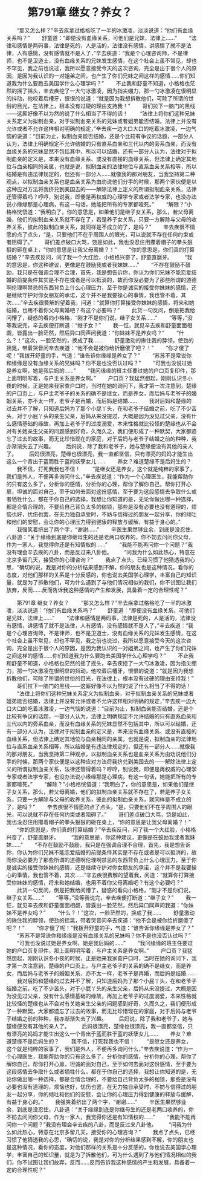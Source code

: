 # 　　第791章 继女？养女？
　　“那又怎么样？”辛去疾拿过格格吃了一半的冰激凌，淡淡说道：“他们有血缘关系吗？”
　　舒童道：“即便没有血缘关系，可他们是兄妹，法律上……”
　　“法律和感情是两码事，法律是死的，人是活的，法律没有感情，讲感情了就不是法律，人有感情，没有感情就不是人了，”辛去疾道：“我是个心理咨询师，不是律师，也不是卫道士，没有血缘关系的兄妹发生感情，在这个社会上虽不常见，却也不罕见，我之前也说过，我所以愿意接受今天的这次咨询，完全是出于很个人的原因，是因为我认识的一对姐弟之间，也产生了你们兄妹之间这样的感情……你们知道我为什么要跑去美国学什么心理学吗？”
　　不止我和舒童不知道，小格格也茫然的摇了摇头，辛去疾挖了一大勺冰激凌，因为指尖绷力，那一勺冰激凌在很明显的抖动，他咬着后槽牙，恨恨的说道：“就是因为我想拆散他们，可除了所谓的世俗的目光，在法律上，根本没有过硬的理由支持我！”
　　哥们拉下一脑门的黑线——这厮好像不以为然的说了什么相当了不得的话！
　　“法律上将你们这种兄妹关系定义为拟制血亲，对于拟制血亲关系的兄妹或者姐弟能否结婚，法律上并没有允许或者不允许这样相对明确的规定，”辛去疾一边大口大口的吃着冰激凌，一边气恼的说道：“目前为止，拟制血亲能否结婚，还是个比较有争议的话题，一部分人认为，法律上明确规定不允许结婚的只有直系血亲和三代以内的旁系血亲，而没有血缘关系的兄妹显然不包括其中，所以可以结婚，还有一部分人认为，法律对于拟制血亲的定义是，本来没有血缘关系、或没有直接的血缘关系，但法律上确定其地位与血亲相同的亲属，也就是说，拟制血亲的法律地位与直系血亲关系相等，所以结婚是有违法律规定的，但还有一部分人……就像我的那对朋友，当我坚持第二种观点，以拟制血亲关系也是血亲关系为由劝说他们分手的时候，那两个家伙便是以这种应对方法将我挤兑到美国去的——解除法律上定义的所谓拟制血亲关系，法律还管得着吗？哼哼，别说我，即便是再权威的心理学专家或者法学专家，也没办法说小缘缘那是心理病，有这一句话，她能把所有的专家都噎死。”
　　“解除？”小格格恍悟道：“我明白了，你的意思是，如果他们是继子女关系，那么，若父母离婚，他们的拟制血亲关系就不存在了，若是养子女关系，只要一方解除与父母的收养关系，彼此的拟制血亲关系，就同样是不成立的了，是吗？”
　　辛去疾很不情愿的点了点头，“是，只要他们不在乎周围人的眼光，可以说就不存在任何约束或者阻碍了。”
　　哥们差点破口大骂，饶是如此，我也没忍住用攥着帽子的拳头狠狠的砸在桌上，“你的意思是让我父母离婚？！”
　　“你的意思是，你们真的打算结婚？”辛去疾反问，问了我一个大红脸，小格格兴奋了，舒童直磨牙。
　　“我的意思是，你这种建议，更像是在鼓励我或者我妹妹……”
　　“不存在鼓励不鼓励，我只是在强调合理不合理，首先，我是想告诉你，你认为你们兄妹不能恋爱结婚的前提条件其实是不存在或者是可以抵消的，故而你没必要为了那些所谓的道德啊伦理啊禁忌的东西背负上什么心理压力，至于你是诚实的接受你妹妹的感情，还是继续守护对你女朋友的承诺，这个并不是我要操心的事情，我也管不着，其次……”辛去疾很费解的望着我，问道：“就算你打算接受你妹妹的感情，将来和她结婚，也用不着你父母离婚吧？有这个必要吗？”
　　此货一句反问，倒是把我给问懵了，疑惑的看向小格格，“刚才不是你们说，继子女关系……”
　　“等等，”没等我说完，辛去疾便打断道：“继子女？”
　　我一怔，就见辛去疾和舒童面面相觑，皆露出一脸茫然，然后异口同声问我道：“你妹妹不是养女吗？”
　　“什么？！”这次，一脸茫然的，换成了我……
　　舒童激动的揪住我的脖领，使劲的摇晃，带着哭音问辛去疾道：“他不会是被你给折磨傻了吧？！”
　　“你才傻了呢！”我拨开舒童的手，气道：“谁告诉你缘缘是养女了？”
　　“苏苏不是常说你和缘缘是没有血缘关系的兄妹吗？你不是也没否认过吗？”
　　“可我也没说过她是养女啊，她是我后妈的……”
　　“我问缘缘的班主任要过她的户口页复印件，那上面明明写着，与户主关系是养女啊。”
　　户口页？我猛然想起，刚刚认识冬小夜的时候，正是她来我家查户口时，当时在她的询问下，我才第一次注意到，楚缘的户口页上，与户主老爷子的关系的确不是继女，而是养女，而后妈与老爷子的婚姻关系，亦不太一样，老爷子是再婚，而后妈是结婚……
　　我对后妈和楚缘的过去并不了解，只知道后妈为了那个小屁丫头，在和老爷子结婚之前，吃了不少苦头，对于小屁丫头的亲生父亲，后妈从来没提过，大概是因为没见过父亲，没有什么感情基础的缘故，再加上老爷子的过度溺爱，本来性格就比较怪的楚缘也从不会对有关她亲生父亲的问题感到好奇，久而久之，我们便形成了一种默契，大家都遗忘了过去的故事，而无比珍惜现在的家庭，对于后妈与老爷子结婚之前的种种，我亦渐渐失去了兴趣。
　　后妈说，除了我和老爷子，她与楚缘便没有其他的亲人了。
　　后妈很漂亮，楚缘也很漂亮，我一直都坚信，只有漂亮的妈妈才能生出这么一个青出于蓝而胜于蓝的妖孽女儿……
　　养女？难道楚缘不是后妈生的？
　　我不信，打死我我也不信！
　　“是继女还是养女，这个就是纯粹的家事了，我们是外人，不便再多询问什么，”辛去疾说道：“作为一个心理医生，我能帮助你的只有这么多了，分析你的感情，分析你的心理，帮你了解你自己，帮你打开心扉，坦诚的面对自己，至于如何去面对这份感情，至于要为这段感情去争取什么或者牺牲什么，都在于你自己的选择，我想让你知道的是，无论你做出哪一种选择，都是合情合理的，不要给自己背负太多的枷锁，那些是没有必要也没有道理的，烦恼也好，忧伤也罢，在无力独自承受时，不妨与信得过的朋友一起分享，你的倾吐和他们的安慰，会让你的心理压力得到健康的释放与缓解，有益于身心的。”
　　我强笑着挤出了两个字，“谢谢……”
　　辛医生果然够业余，到底是没忍住，八卦道：“关于缘缘到底是你继母生的还是老两口收养的，你不妨去问问你父母，作为一家人，我觉得你还是有知情权的……”
　　“我能不能再问你一个问题？”我没有理会辛去疾的八卦，而是反过来八卦他。
　　“问我为什么如此热心，特意在北京多留几天，接受你的心理咨询？”
　　我点了点头，已经习惯了他猜透我的心思，“确切的说，我是对你的分析结果感到不解，你的朋友也是这种情况，看你的态度，对他们那样的关系是十分反感的，你也说去美国学心理学，丰富自己的知识量，就是为了拆散他们，可为什么遇到了与他们情况相似的我们，你不试图让我们放弃，反而……反而告诉我这种感情的产生和发展，具备着一定的合理性呢？”

　　第791章 继女？养女？
　　“那又怎么样？”辛去疾拿过格格吃了一半的冰激凌，淡淡说道：“他们有血缘关系吗？”
　　舒童道：“即便没有血缘关系，可他们是兄妹，法律上……”
　　“法律和感情是两码事，法律是死的，人是活的，法律没有感情，讲感情了就不是法律，人有感情，没有感情就不是人了，”辛去疾道：“我是个心理咨询师，不是律师，也不是卫道士，没有血缘关系的兄妹发生感情，在这个社会上虽不常见，却也不罕见，我之前也说过，我所以愿意接受今天的这次咨询，完全是出于很个人的原因，是因为我认识的一对姐弟之间，也产生了你们兄妹之间这样的感情……你们知道我为什么要跑去美国学什么心理学吗？”
　　不止我和舒童不知道，小格格也茫然的摇了摇头，辛去疾挖了一大勺冰激凌，因为指尖绷力，那一勺冰激凌在很明显的抖动，他咬着后槽牙，恨恨的说道：“就是因为我想拆散他们，可除了所谓的世俗的目光，在法律上，根本没有过硬的理由支持我！”
　　哥们拉下一脑门的黑线——这厮好像不以为然的说了什么相当了不得的话！
　　“法律上将你们这种兄妹关系定义为拟制血亲，对于拟制血亲关系的兄妹或者姐弟能否结婚，法律上并没有允许或者不允许这样相对明确的规定，”辛去疾一边大口大口的吃着冰激凌，一边气恼的说道：“目前为止，拟制血亲能否结婚，还是个比较有争议的话题，一部分人认为，法律上明确规定不允许结婚的只有直系血亲和三代以内的旁系血亲，而没有血缘关系的兄妹显然不包括其中，所以可以结婚，还有一部分人认为，法律对于拟制血亲的定义是，本来没有血缘关系、或没有直接的血缘关系，但法律上确定其地位与血亲相同的亲属，也就是说，拟制血亲的法律地位与直系血亲关系相等，所以结婚是有违法律规定的，但还有一部分人……就像我的那对朋友，当我坚持第二种观点，以拟制血亲关系也是血亲关系为由劝说他们分手的时候，那两个家伙便是以这种应对方法将我挤兑到美国去的——解除法律上定义的所谓拟制血亲关系，法律还管得着吗？哼哼，别说我，即便是再权威的心理学专家或者法学专家，也没办法说小缘缘那是心理病，有这一句话，她能把所有的专家都噎死。”
　　“解除？”小格格恍悟道：“我明白了，你的意思是，如果他们是继子女关系，那么，若父母离婚，他们的拟制血亲关系就不存在了，若是养子女关系，只要一方解除与父母的收养关系，彼此的拟制血亲关系，就同样是不成立的了，是吗？”
　　辛去疾很不情愿的点了点头，“是，只要他们不在乎周围人的眼光，可以说就不存在任何约束或者阻碍了。”
　　哥们差点破口大骂，饶是如此，我也没忍住用攥着帽子的拳头狠狠的砸在桌上，“你的意思是让我父母离婚？！”
　　“你的意思是，你们真的打算结婚？”辛去疾反问，问了我一个大红脸，小格格兴奋了，舒童直磨牙。
　　“我的意思是，你这种建议，更像是在鼓励我或者我妹妹……”
　　“不存在鼓励不鼓励，我只是在强调合理不合理，首先，我是想告诉你，你认为你们兄妹不能恋爱结婚的前提条件其实是不存在或者是可以抵消的，故而你没必要为了那些所谓的道德啊伦理啊禁忌的东西背负上什么心理压力，至于你是诚实的接受你妹妹的感情，还是继续守护对你女朋友的承诺，这个并不是我要操心的事情，我也管不着，其次……”辛去疾很费解的望着我，问道：“就算你打算接受你妹妹的感情，将来和她结婚，也用不着你父母离婚吧？有这个必要吗？”
　　此货一句反问，倒是把我给问懵了，疑惑的看向小格格，“刚才不是你们说，继子女关系……”
　　“等等，”没等我说完，辛去疾便打断道：“继子女？”
　　我一怔，就见辛去疾和舒童面面相觑，皆露出一脸茫然，然后异口同声问我道：“你妹妹不是养女吗？”
　　“什么？！”这次，一脸茫然的，换成了我……
　　舒童激动的揪住我的脖领，使劲的摇晃，带着哭音问辛去疾道：“他不会是被你给折磨傻了吧？！”
　　“你才傻了呢！”我拨开舒童的手，气道：“谁告诉你缘缘是养女了？”
　　“苏苏不是常说你和缘缘是没有血缘关系的兄妹吗？你不是也没否认过吗？”
　　“可我也没说过她是养女啊，她是我后妈的……”
　　“我问缘缘的班主任要过她的户口页复印件，那上面明明写着，与户主关系是养女啊。”
　　户口页？我猛然想起，刚刚认识冬小夜的时候，正是她来我家查户口时，当时在她的询问下，我才第一次注意到，楚缘的户口页上，与户主老爷子的关系的确不是继女，而是养女，而后妈与老爷子的婚姻关系，亦不太一样，老爷子是再婚，而后妈是结婚……
　　我对后妈和楚缘的过去并不了解，只知道后妈为了那个小屁丫头，在和老爷子结婚之前，吃了不少苦头，对于小屁丫头的亲生父亲，后妈从来没提过，大概是因为没见过父亲，没有什么感情基础的缘故，再加上老爷子的过度溺爱，本来性格就比较怪的楚缘也从不会对有关她亲生父亲的问题感到好奇，久而久之，我们便形成了一种默契，大家都遗忘了过去的故事，而无比珍惜现在的家庭，对于后妈与老爷子结婚之前的种种，我亦渐渐失去了兴趣。
　　后妈说，除了我和老爷子，她与楚缘便没有其他的亲人了。
　　后妈很漂亮，楚缘也很漂亮，我一直都坚信，只有漂亮的妈妈才能生出这么一个青出于蓝而胜于蓝的妖孽女儿……
　　养女？难道楚缘不是后妈生的？
　　我不信，打死我我也不信！
　　“是继女还是养女，这个就是纯粹的家事了，我们是外人，不便再多询问什么，”辛去疾说道：“作为一个心理医生，我能帮助你的只有这么多了，分析你的感情，分析你的心理，帮你了解你自己，帮你打开心扉，坦诚的面对自己，至于如何去面对这份感情，至于要为这段感情去争取什么或者牺牲什么，都在于你自己的选择，我想让你知道的是，无论你做出哪一种选择，都是合情合理的，不要给自己背负太多的枷锁，那些是没有必要也没有道理的，烦恼也好，忧伤也罢，在无力独自承受时，不妨与信得过的朋友一起分享，你的倾吐和他们的安慰，会让你的心理压力得到健康的释放与缓解，有益于身心的。”
　　我强笑着挤出了两个字，“谢谢……”
　　辛医生果然够业余，到底是没忍住，八卦道：“关于缘缘到底是你继母生的还是老两口收养的，你不妨去问问你父母，作为一家人，我觉得你还是有知情权的……”
　　“我能不能再问你一个问题？”我没有理会辛去疾的八卦，而是反过来八卦他。
　　“问我为什么如此热心，特意在北京多留几天，接受你的心理咨询？”
　　我点了点头，已经习惯了他猜透我的心思，“确切的说，我是对你的分析结果感到不解，你的朋友也是这种情况，看你的态度，对他们那样的关系是十分反感的，你也说去美国学心理学，丰富自己的知识量，就是为了拆散他们，可为什么遇到了与他们情况相似的我们，你不试图让我们放弃，反而……反而告诉我这种感情的产生和发展，具备着一定的合理性呢？”
